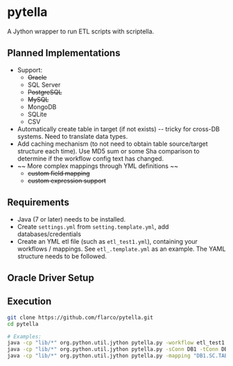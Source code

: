 # pytella
A Jython wrapper to run ETL scripts with scriptella.

## Planned Implementations
  - Support:
    - ~~Oracle~~
    - SQL Server
    - ~~PostgreSQL~~
    - ~~MySQL~~
    - MongoDB
    - SQLite
    - CSV
  - Automatically create table in target (if not exists) -- tricky for cross-DB systems. Need to translate data types.
  - Add caching mechanism (to not need to obtain table source/target structure each time). Use MD5 sum or some Sha comparison to determine if the workflow config text has changed.
  - ~~ More complex mappings through YML definitions ~~
    - ~~custom field mapping~~
    - ~~custom expression support~~

## Requirements
- Java (7 or later) needs to be installed.
- Create `settings.yml` from `setting.template.yml`, add databases/credentials
- Create an YML etl file (such as `etl_test1.yml`), containing your workflows / mappings. See `etl_.template.yml` as an example. The YAML structure needs to be followed.

## Oracle Driver Setup

## Execution

```bash
git clone https://github.com/flarco/pytella.git
cd pytella

# Examples:
java -cp "lib/*" org.python.util.jython pytella.py -workflow etl_test1.yml -showDetails
java -cp "lib/*" org.python.util.jython pytella.py -sConn DB1 -tConn DB2 -sTable SC.TABLE1 -tTable SS.TABLE2 -truncate -showDetails
java -cp "lib/*" org.python.util.jython pytella.py -mapping "DB1.SC.TABLE1 > DB2.SS.TABLE2" -truncate -showDetails -batchSize 50000

```